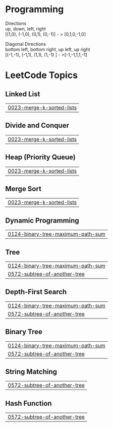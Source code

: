 # Programming

Directions
</br>
up, down, left, right
</br>
[(1,0), (-1,0), (0,1), (0,-1)] - > [0,1,0,-1,0]

 Diagonal Directions 
 </br>
 bottom left, bottom right, up left, up right
 </br>
 [(-1,-1), (-1,1), (1,1), (1,-1) ] - >[-1,-1,1,1,-1]

<!---LeetCode Topics Start-->
# LeetCode Topics
## Linked List
|  |
| ------- |
| [0023-merge-k-sorted-lists](https://github.com/amankitsingh/Programming/tree/master/0023-merge-k-sorted-lists) |
## Divide and Conquer
|  |
| ------- |
| [0023-merge-k-sorted-lists](https://github.com/amankitsingh/Programming/tree/master/0023-merge-k-sorted-lists) |
## Heap (Priority Queue)
|  |
| ------- |
| [0023-merge-k-sorted-lists](https://github.com/amankitsingh/Programming/tree/master/0023-merge-k-sorted-lists) |
## Merge Sort
|  |
| ------- |
| [0023-merge-k-sorted-lists](https://github.com/amankitsingh/Programming/tree/master/0023-merge-k-sorted-lists) |
## Dynamic Programming
|  |
| ------- |
| [0124-binary-tree-maximum-path-sum](https://github.com/amankitsingh/Programming/tree/master/0124-binary-tree-maximum-path-sum) |
## Tree
|  |
| ------- |
| [0124-binary-tree-maximum-path-sum](https://github.com/amankitsingh/Programming/tree/master/0124-binary-tree-maximum-path-sum) |
| [0572-subtree-of-another-tree](https://github.com/amankitsingh/Programming/tree/master/0572-subtree-of-another-tree) |
## Depth-First Search
|  |
| ------- |
| [0124-binary-tree-maximum-path-sum](https://github.com/amankitsingh/Programming/tree/master/0124-binary-tree-maximum-path-sum) |
| [0572-subtree-of-another-tree](https://github.com/amankitsingh/Programming/tree/master/0572-subtree-of-another-tree) |
## Binary Tree
|  |
| ------- |
| [0124-binary-tree-maximum-path-sum](https://github.com/amankitsingh/Programming/tree/master/0124-binary-tree-maximum-path-sum) |
| [0572-subtree-of-another-tree](https://github.com/amankitsingh/Programming/tree/master/0572-subtree-of-another-tree) |
## String Matching
|  |
| ------- |
| [0572-subtree-of-another-tree](https://github.com/amankitsingh/Programming/tree/master/0572-subtree-of-another-tree) |
## Hash Function
|  |
| ------- |
| [0572-subtree-of-another-tree](https://github.com/amankitsingh/Programming/tree/master/0572-subtree-of-another-tree) |
<!---LeetCode Topics End-->